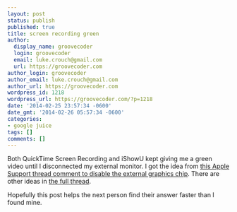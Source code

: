 ```yaml
---
layout: post
status: publish
published: true
title: screen recording green
author:
  display_name: groovecoder
  login: groovecoder
  email: luke.crouch@gmail.com
  url: https://groovecoder.com
author_login: groovecoder
author_email: luke.crouch@gmail.com
author_url: https://groovecoder.com
wordpress_id: 1218
wordpress_url: https://groovecoder.com/?p=1218
date: '2014-02-25 23:57:34 -0600'
date_gmt: '2014-02-26 05:57:34 -0600'
categories:
- google juice
tags: []
comments: []
---
```

<p>Both QuickTime Screen Recording and iShowU kept giving me a green video until I disconnected my external monitor. I got the idea from <a href="https://discussions.apple.com/message/22943933#22943933">this Apple Support thread comment to disable the external graphics chip</a>. There are other ideas in <a href="https://discussions.apple.com/thread/4932384?start=0&amp;tstart=0">the full thread</a>.</p>
<p>Hopefully this post helps the next person find their answer faster than I found mine.</p>

